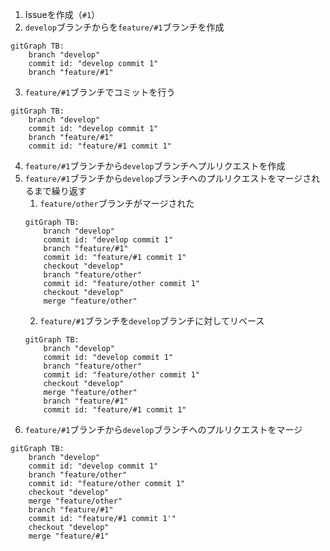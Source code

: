 1. Issueを作成（`#1`）
2. `develop`ブランチからを`feature/#1`ブランチを作成
```mermaid
gitGraph TB:
    branch "develop"
    commit id: "develop commit 1"
    branch "feature/#1"
```
3. `feature/#1`ブランチでコミットを行う
```mermaid
gitGraph TB:
    branch "develop"
    commit id: "develop commit 1"
    branch "feature/#1"
    commit id: "feature/#1 commit 1"
```
4. `feature/#1`ブランチから`develop`ブランチへプルリクエストを作成
5. `feature/#1`ブランチから`develop`ブランチへのプルリクエストをマージされるまで繰り返す
    1. `feature/other`ブランチがマージされた
    ```mermaid
    gitGraph TB:
        branch "develop"
        commit id: "develop commit 1"
        branch "feature/#1"
        commit id: "feature/#1 commit 1"
        checkout "develop"
        branch "feature/other"
        commit id: "feature/other commit 1"
        checkout "develop"
        merge "feature/other"
    ```
    2. `feature/#1`ブランチを`develop`ブランチに対してリベース
    ```mermaid
    gitGraph TB:
        branch "develop"
        commit id: "develop commit 1"
        branch "feature/other"
        commit id: "feature/other commit 1"
        checkout "develop"
        merge "feature/other"
        branch "feature/#1"
        commit id: "feature/#1 commit 1"
    ```
6. `feature/#1`ブランチから`develop`ブランチへのプルリクエストをマージ
```mermaid
gitGraph TB:
    branch "develop"
    commit id: "develop commit 1"
    branch "feature/other"
    commit id: "feature/other commit 1"
    checkout "develop"
    merge "feature/other"
    branch "feature/#1"
    commit id: "feature/#1 commit 1'"
    checkout "develop"
    merge "feature/#1"
```
